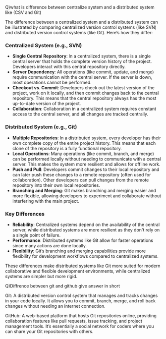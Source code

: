 Q)what is difference between centralize system and a distributed system like (CSV and Git)

The difference between a centralized system and a distributed system can be illustrated by comparing centralized version control systems (like SVN) and distributed version control systems (like Git). Here’s how they differ:

### Centralized System (e.g., SVN)
- **Single Central Repository**: In a centralized system, there is a single central server that holds the complete version history of the project. Developers interact with this central repository directly.
- **Server Dependency**: All operations (like commit, update, and merge) require communication with the central server. If the server is down, most operations cannot be performed.
- **Checkout vs. Commit**: Developers check out the latest version of the project, work on it locally, and then commit changes back to the central repository. This means that the central repository always has the most up-to-date version of the project.
- **Collaboration**: Collaboration in a centralized system requires constant access to the central server, and all changes are tracked centrally.

### Distributed System (e.g., Git)
- **Multiple Repositories**: In a distributed system, every developer has their own complete copy of the entire project history. This means that each clone of the repository is a fully functional repository.
- **Local Operations**: Many operations (like commit, branch, and merge) can be performed locally without needing to communicate with a central server. This makes the system more resilient and allows for offline work.
- **Push and Pull**: Developers commit changes to their local repository and can later push these changes to a remote repository (often used for collaboration). Other developers can pull changes from the remote repository into their own local repositories.
- **Branching and Merging**: Git makes branching and merging easier and more flexible, allowing developers to experiment and collaborate without interfering with the main project.

### Key Differences
- **Reliability**: Centralized systems depend on the availability of the central server, while distributed systems are more resilient as they don't rely on a single point of failure.
- **Performance**: Distributed systems like Git allow for faster operations since many actions are done locally.
- **Flexibility**: Git’s branching and merging capabilities provide more flexibility for development workflows compared to centralized systems.

These differences make distributed systems like Git more suited for modern collaborative and flexible development environments, while centralized systems are simpler but more rigid.

Q)Diffrence between git and github give answer in short

Git: A distributed version control system that manages and tracks changes in your code locally. It allows you to commit, branch, merge, and roll back changes without needing an internet connection.

GitHub: A web-based platform that hosts Git repositories online, providing collaboration features like pull requests, issue tracking, and project management tools. It’s essentially a social network for coders where you can share your Git repositories with others.
